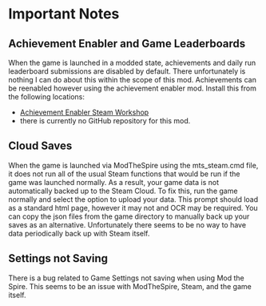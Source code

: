 # Important Notes

## Achievement Enabler and Game Leaderboards
When the game is launched in a modded state, achievements and daily run
leaderboard submissions are disabled by default. There unfortunately is nothing
I can do about this within the scope of this mod. Achievements can be reenabled
however using the achievement enabler mod. Install this from the following
locations:

* [Achievement Enabler Steam
  Workshop](https://steamcommunity.com/sharedfiles/filedetails/?id=1692554109)
* there is currently no GitHub repository for this mod.

## Cloud Saves
When the game is launched via ModTheSpire using the mts_steam.cmd file, it does
not run all of the usual Steam functions that would be run if the game was
launched normally. As a result, your game data is not automatically backed up to
the Steam Cloud. To fix this, run the game normally and select the option to
upload your data. This prompt should load as a standard html page, however it
may not and OCR may be required. You can copy the json files from the game
directory to manually back up your saves as an alternative. Unfortunately there
seems to be no way to have data periodically back up with Steam itself.

## Settings not Saving
There is a bug related to Game Settings not saving when using Mod the Spire.
This seems to be an issue with ModTheSpire, Steam, and the game itself.